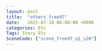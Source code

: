 ```yaml
---
layout: post
title:  "others_free97"
date:   2021-07-18 06:00:00 +0000
categories: Etc
Tags: Story Etc
SceneCode: ["scene_free97_q1_s20"]
---
```


